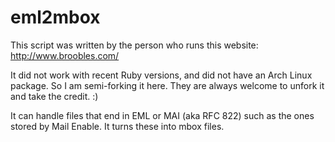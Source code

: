 # eml2mbox

This script was written by the person who runs this website: http://www.broobles.com/

It did not work with recent Ruby versions, and did not have an Arch Linux package. So I am semi-forking it here. They are always welcome to unfork it and take the credit. :)

It can handle files that end in EML or MAI (aka RFC 822) such as the ones stored by Mail Enable. It turns these into mbox files.
